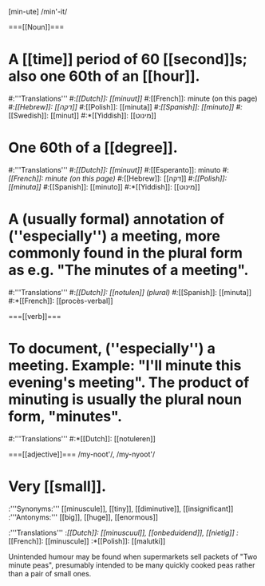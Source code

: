 [min-ute] /min'-it/

===[[Noun]]===
# A [[time]] period of 60 [[second]]s; also one 60th of an [[hour]].
#:'''Translations'''
#:*[[Dutch]]: [[minuut]]
#:*[[French]]: minute (on this page)
#:*[[Hebrew]]: [[דקה]]
#:*[[Polish]]: [[minuta]]
#:*[[Spanish]]: [[minuto]]
#:*[[Swedish]]: [[minut]]
#:*[[Yiddish]]: [[מינוט]]
# One 60th of a [[degree]].
#:'''Translations'''
#:*[[Dutch]]: [[minuut]]
#:*[[Esperanto]]: minuto
#:*[[French]]: minute (on this page)
#:*[[Hebrew]]: [[דקה]]
#:*[[Polish]]: [[minuta]]
#:*[[Spanish]]: [[minuto]]
#:*[[Yiddish]]: [[מינוט]]
# A (usually formal) annotation of (''especially'') a meeting, more commonly found in the plural form as e.g. "The minutes of a meeting".
#:'''Translations'''
#:*[[Dutch]]: [[notulen]] (plural)
#:*[[Spanish]]: [[minuta]]
#:*[[French]]: [[procès-verbal]]

===[[verb]]===
# To document, (''especially'') a meeting. Example: "I'll minute this evening's meeting". The product of minuting is usually the plural noun form, "minutes".
#:'''Translations'''
#:*[[Dutch]]: [[notuleren]]

===[[adjective]]===
/my-noot'/, /my-nyoot'/
# Very [[small]]. 
:'''Synonyms:''' [[minuscule]], [[tiny]], [[diminutive]], [[insignificant]] 
:'''Antonyms:''' [[big]], [[huge]], [[enormous]]

:'''Translations'''
:*[[Dutch]]: [[minuscuul]], [[onbeduidend]], [[nietig]]
:*[[French]]: [[minuscule]]
:*[[Polish]]: [[malutki]]

Unintended humour may be found when supermarkets sell packets of "Two minute peas", presumably intended to be many quickly cooked peas rather than a pair of small ones.